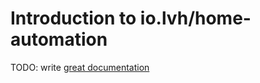 # Introduction to io.lvh/home-automation

TODO: write [great documentation](http://jacobian.org/writing/what-to-write/)
